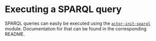 # Executing a SPARQL query

SPARQL queries can easily be executed using the
[`actor-init-sparql`](https://github.com/rubensworks/comunica/tree/master/packages/actor-init-sparql)
module.
Documentation for that can be found in the corresponding README.
